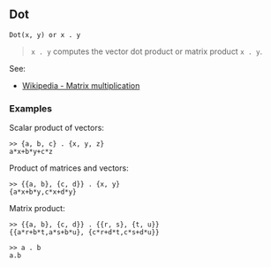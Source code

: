 ## Dot

```
Dot(x, y) or x . y
```

> `x . y` computes the vector dot product or matrix product `x . y`.
    

See:    
* [Wikipedia - Matrix multiplication](https://en.wikipedia.org/wiki/Matrix_multiplication)

### Examples

Scalar product of vectors:
```
>> {a, b, c} . {x, y, z}
a*x+b*y+c*z 
```

Product of matrices and vectors:
```
>> {{a, b}, {c, d}} . {x, y}
{a*x+b*y,c*x+d*y}
```

Matrix product:
```
>> {{a, b}, {c, d}} . {{r, s}, {t, u}}
{{a*r+b*t,a*s+b*u}, {c*r+d*t,c*s+d*u}}

>> a . b
a.b
```